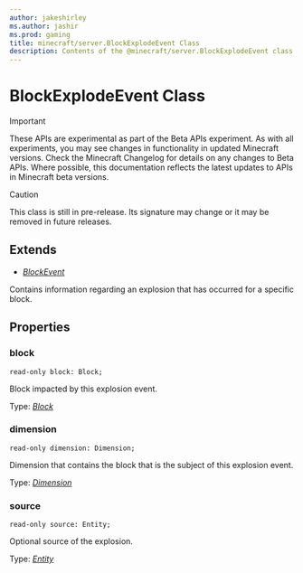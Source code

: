 ```yaml
---
author: jakeshirley
ms.author: jashir
ms.prod: gaming
title: minecraft/server.BlockExplodeEvent Class
description: Contents of the @minecraft/server.BlockExplodeEvent class.
---
```

# BlockExplodeEvent Class
>[!IMPORTANT]
>These APIs are experimental as part of the Beta APIs experiment. As with all experiments, you may see changes in functionality in updated Minecraft versions. Check the Minecraft Changelog for details on any changes to Beta APIs. Where possible, this documentation reflects the latest updates to APIs in Minecraft beta versions.

> [!CAUTION]
> This class is still in pre-release.  Its signature may change or it may be removed in future releases.

## Extends
- [*BlockEvent*](BlockEvent.md)

Contains information regarding an explosion that has occurred for a specific block.

## Properties

### **block**
`read-only block: Block;`

Block impacted by this explosion event.

Type: [*Block*](Block.md)

### **dimension**
`read-only dimension: Dimension;`

Dimension that contains the block that is the subject of this explosion event.

Type: [*Dimension*](Dimension.md)

### **source**
`read-only source: Entity;`

Optional source of the explosion.

Type: [*Entity*](Entity.md)

